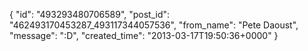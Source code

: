  {
   "id": "493293480706589",
   "post_id": "462493170453287_493117344057536",
   "from_name": "Pete Daoust",
   "message": ":D",
   "created_time": "2013-03-17T19:50:36+0000"
 }
